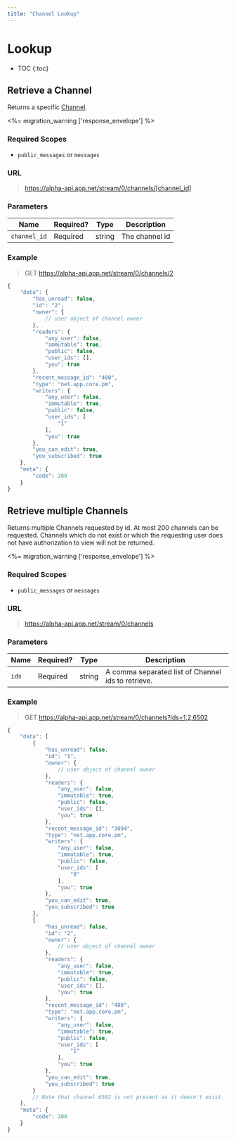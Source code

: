 ```yaml
---
title: "Channel Lookup"
---
```


# Lookup

* TOC
{:toc}

## Retrieve a Channel

Returns a specific [Channel](/docs/resources/channel/).

<%= migration_warning ['response_envelope'] %>

### Required Scopes

* ```public_messages``` or ```messages```

### URL
> https://alpha-api.app.net/stream/0/channels/[channel_id]

### Parameters

<table>
    <thead>
        <tr>
            <th>Name</th>
            <th>Required?</th>
            <th>Type</th>
            <th>Description</th>
        </tr>
    </thead>
    <tbody>
        <tr>
            <td><code>channel_id</code></td>
            <td>Required</td>
            <td>string</td>
            <td>The channel id</td>
        </tr>
    </tbody>
</table>

### Example

> GET https://alpha-api.app.net/stream/0/channels/2

~~~ js
{
    "data": {
        "has_unread": false,
        "id": "2",
        "owner": {
            // user object of channel owner
        },
        "readers": {
            "any_user": false,
            "immutable": true,
            "public": false,
            "user_ids": [],
            "you": true
        },
        "recent_message_id": "480",
        "type": "net.app.core.pm",
        "writers": {
            "any_user": false,
            "immutable": true,
            "public": false,
            "user_ids": [
                "1"
            ],
            "you": true
        },
        "you_can_edit": true,
        "you_subscribed": true
    },
    "meta": {
        "code": 200
    }
}
~~~

## Retrieve multiple Channels
Returns multiple Channels requested by id. At most 200 channels can be requested. Channels which do not exist or which the requesting user does not have authorization to view will not be returned.

<%= migration_warning ['response_envelope'] %>

### Required Scopes

* ```public_messages``` or ```messages```

### URL

> https://alpha-api.app.net/stream/0/channels

### Parameters

<table>
    <thead>
        <tr>
            <th>Name</th>
            <th>Required?</th>
            <th>Type</th>
            <th>Description</th>
        </tr>
    </thead>
    <tbody>
        <tr>
            <td><code>ids</code></td>
            <td>Required</td>
            <td>string</td>
            <td>A comma separated list of Channel ids to retrieve.</td>
        </tr>
    </tbody>
</table>

### Example

> GET https://alpha-api.app.net/stream/0/channels?ids=1,2,6502

~~~ js
{
    "data": [
        {
            "has_unread": false,
            "id": "1",
            "owner": {
                // user object of channel owner
            },
            "readers": {
                "any_user": false,
                "immutable": true,
                "public": false,
                "user_ids": [],
                "you": true
            },
            "recent_message_id": "3094",
            "type": "net.app.core.pm",
            "writers": {
                "any_user": false,
                "immutable": true,
                "public": false,
                "user_ids": [
                    "8"
                ],
                "you": true
            },
            "you_can_edit": true,
            "you_subscribed": true
        },
        {
            "has_unread": false,
            "id": "2",
            "owner": {
                // user object of channel owner
            },
            "readers": {
                "any_user": false,
                "immutable": true,
                "public": false,
                "user_ids": [],
                "you": true
            },
            "recent_message_id": "480",
            "type": "net.app.core.pm",
            "writers": {
                "any_user": false,
                "immutable": true,
                "public": false,
                "user_ids": [
                    "1"
                ],
                "you": true
            },
            "you_can_edit": true,
            "you_subscribed": true
        }
        // Note that channel 6502 is not present as it doesn't exist.
    ],
    "meta": {
        "code": 200
    }
}
~~~
